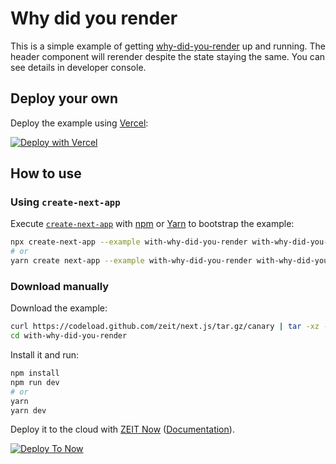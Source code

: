 # Why did you render

This is a simple example of getting [why-did-you-render](https://github.com/welldone-software/why-did-you-render) up and running.
The header component will rerender despite the state staying the same. You can see details in developer console.

## Deploy your own

Deploy the example using [Vercel](https://vercel.com):

[![Deploy with Vercel](https://vercel.com/button)](https://vercel.com/new/project?template=https://github.com/zeit/next.js/tree/canary/examples/with-why-did-you-render)

## How to use

### Using `create-next-app`

Execute [`create-next-app`](https://github.com/zeit/next.js/tree/canary/packages/create-next-app) with [npm](https://docs.npmjs.com/cli/init) or [Yarn](https://yarnpkg.com/lang/en/docs/cli/create/) to bootstrap the example:

```bash
npx create-next-app --example with-why-did-you-render with-why-did-you-render-app
# or
yarn create next-app --example with-why-did-you-render with-why-did-you-render-app
```

### Download manually

Download the example:

```bash
curl https://codeload.github.com/zeit/next.js/tar.gz/canary | tar -xz --strip=2 next.js-canary/examples/with-why-did-you-render
cd with-why-did-you-render
```

Install it and run:

```bash
npm install
npm run dev
# or
yarn
yarn dev
```

Deploy it to the cloud with [ZEIT Now](https://vercel.com/new?filter=next.js&utm_source=github&utm_medium=readme&utm_campaign=next-example) ([Documentation](https://nextjs.org/docs/deployment)).

[![Deploy To Now](https://deploy.now.sh/static/button.svg)](https://deploy.now.sh/?repo=https://github.com/zeit/next.js/tree/master/examples/with-why-did-you-render)
